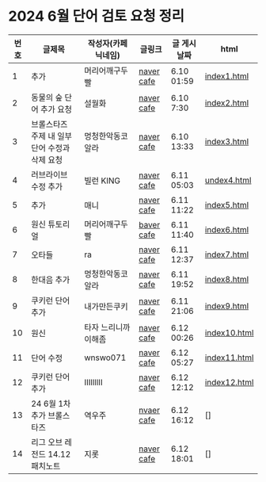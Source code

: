<h1>2024 6월 단어 검토 요청 정리</h1>

| 번호 | 글제목 | 작성자(카페 닉네임) | 글링크 | 글 게시 날짜 | html |
|----|----|----|----|----|----|
| 1 | 추가 | 머리어깨구두빨 | [naver cafe](https://cafe.naver.com/kkutukorea/126023) | 6.10 01:59 | [index1.html](https://github.com/hafskjfha/kkuko_danchu/blob/main/2024%20Jun/html/index1.html) |
| 2 | 동물의 숲 단어 추가 요청 | 설월화 | [naver cafe](https://cafe.naver.com/kkutukorea/126029) | 6.10 7:30 | [index2.html](https://github.com/hafskjfha/kkuko_danchu/blob/main/2024%20Jun/html/index2.html) |
| 3 | 브롤스타즈 주제 내 일부 단어 수정과 삭제 요청 | 멍청한악동코알라 | [naver cafe](https://cafe.naver.com/kkutukorea/126031) | 6.10 13:33 | [index3.html](https://github.com/hafskjfha/kkuko_danchu/blob/main/2024%20Jun/html/index3.html)
| 4 | 러브라이브 수정 추가 | 빌런 KING | [naver cafe](https://cafe.naver.com/kkutukorea/126039) | 6.11 05:03 | [undex4.html](https://github.com/hafskjfha/kkuko_danchu/blob/main/2024%20Jun/html/index5.html) |
| 5 | 추가 | 매니 | [naver cafe](https://cafe.naver.com/kkutukorea/126040?tc=shared_link) | 6.11 11:22 | [index5.html](https://github.com/hafskjfha/kkuko_danchu/blob/main/2024%20Jun/html/index5.html) |
| 6 | 원신 튜토리얼 | 머리어깨구두빨 | [baver cafe](https://cafe.naver.com/kkutukorea/126041) | 6.11 11:40 | [index6.html](https://github.com/hafskjfha/kkuko_danchu/blob/main/2024%20Jun/html/index6.html) |
| 7 | 오타들 | ra | [naver cafe](https://cafe.naver.com/kkutukorea/126042) | 6.11 12:37 | [index7.html](https://github.com/hafskjfha/kkuko_danchu/blob/main/2024%20Jun/html/index7.html) |
| 8 | 한대음 추가 | 멍청한악동코알라 | [naver cafe](https://cafe.naver.com/kkutukorea/126044) | 6.11 19:52 | [index8.html](https://github.com/hafskjfha/kkuko_danchu/blob/main/2024%20Jun/html/index8.html) | 
| 9 | 쿠키런 단어 추가 | 내가만든쿠키 | [naver cafe](https://cafe.naver.com/kkutukorea/126045) | 6.11 21:06 | [index9.html](https://github.com/hafskjfha/kkuko_danchu/blob/main/2024%20Jun/html/index9.html) |
| 10 | 원신 | 타자 느리니까 이해좀 | [naver cafe](https://cafe.naver.com/kkutukorea/126049) | 6.12 00:26 | [index10.html](https://github.com/hafskjfha/kkuko_danchu/blob/main/2024%20Jun/html/index10.html) |
| 11 | 단어 수정 | wnswo071 | [naver cafe](https://cafe.naver.com/kkutukorea/126052) | 6.12 05:27 | [index11.html](https://github.com/hafskjfha/kkuko_danchu/blob/main/2024%20Jun/html/index11.html) |
| 12 | 쿠키런 단어추가 | IIIllllII | [naver cafe](https://cafe.naver.com/kkutukorea/126053) | 6.12 12:12 | [index12.html](https://github.com/hafskjfha/kkuko_danchu/blob/main/2024%20Jun/html/index12.html) | 
| 13 | 24 6월 1차 추가 브롤스타즈 | 역우주 |  [nvaer cafe](https://cafe.naver.com/kkutukorea/126054) | 6.12 16:12 | []
| 14 | 리그 오브 레전드 14.12 패치노트 | 지롯 | [naver cafe](https://cafe.naver.com/kkutukorea/126055) | 6.12 18:01 | []
